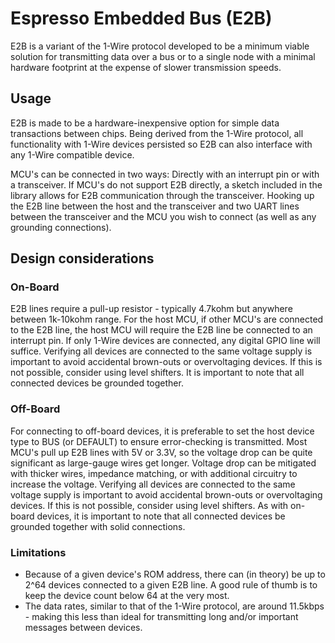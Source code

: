 # Espresso Embedded Bus (E2B)
E2B is a variant of the 1-Wire protocol developed to be a minimum viable solution for transmitting data over a bus or to a single node with a minimal hardware footprint at the expense of slower transmission speeds.

## Usage
E2B is made to be a hardware-inexpensive option for simple data transactions between chips. Being derived from the 1-Wire protocol, all functionality with 1-Wire devices persisted so E2B can also interface with any 1-Wire compatible device.

MCU's can be connected in two ways: Directly with an interrupt pin or with a transceiver. If MCU's do not support E2B directly, a sketch included in the library allows for E2B communication through the transceiver. Hooking up the E2B line between the host and the transceiver and two UART lines between the transceiver and the MCU you wish to connect (as well as any grounding connections).

## Design considerations
### On-Board
E2B lines require a pull-up resistor - typically 4.7kohm but anywhere between 1k-10kohm range. For the host MCU, if other MCU's are connected to the E2B line, the host MCU will require the E2B line be connected to an interrupt pin. If only 1-Wire devices are connected, any digital GPIO line will suffice. Verifying all devices are connected to the same voltage supply is important to avoid accidental brown-outs or overvoltaging devices. If this is not possible, consider using level shifters. It is important to note that all connected devices be grounded together.

### Off-Board
For connecting to off-board devices, it is preferable to set the host device type to BUS (or DEFAULT) to ensure error-checking is transmitted. Most MCU's pull up E2B lines with 5V or 3.3V, so the voltage drop can be quite significant as large-gauge wires get longer. Voltage drop can be mitigated with thicker wires, impedance matching, or with additional circuitry to increase the voltage. Verifying all devices are connected to the same voltage supply is important to avoid accidental brown-outs or overvoltaging devices. If this is not possible, consider using level shifters. As with on-board devices, it is important to note that all connected devices be grounded together with solid connections.

### Limitations
- Because of a given device's ROM address, there can (in theory) be up to 2^64 devices connected to a given E2B line. A good rule of thumb is to keep the device count below 64 at the very most.
- The data rates, similar to that of the 1-Wire protocol, are around 11.5kbps - making this less than ideal for transmitting long and/or important messages between devices.
